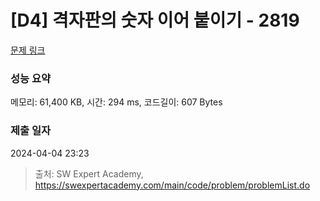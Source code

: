 # [D4] 격자판의 숫자 이어 붙이기 - 2819 

[문제 링크](https://swexpertacademy.com/main/code/problem/problemDetail.do?contestProbId=AV7I5fgqEogDFAXB) 

### 성능 요약

메모리: 61,400 KB, 시간: 294 ms, 코드길이: 607 Bytes

### 제출 일자

2024-04-04 23:23



> 출처: SW Expert Academy, https://swexpertacademy.com/main/code/problem/problemList.do